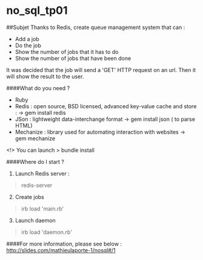 # no_sql_tp01

##Subjet
Thanks to Redis, create queue management system that can :
- Add a job
- Do the job
- Show the number of jobs that it has to do
- Show the number of jobs that have been done

It was decided that the job will send a 'GET' HTTP request on an url.
Then it will show the result to the user.

####What do you need ?

* Ruby
* Redis  : open source, BSD licensed, advanced key-value cache and store : 
	-> gem install redis
* JSon : lightweight data-interchange format
	-> gem install json ( to parse HTML)
* Mechanize : library used for automating interaction with websites
	-> gem mechanize

<!> You can launch > bundle install

####Where do I start ?
1. Launch Redis server :
> redis-server

2. Create jobs
> irb
> load 'main.rb'

3. Launch daemon
> irb
> load 'daemon.rb'

####For more information, please see below :
http://slides.com/mathieulaporte-1/nosql#/1